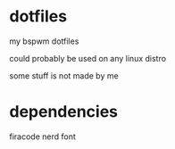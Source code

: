 # dotfiles
my bspwm dotfiles

could probably be used on any linux distro

some stuff is not made by me

# dependencies
firacode nerd font
